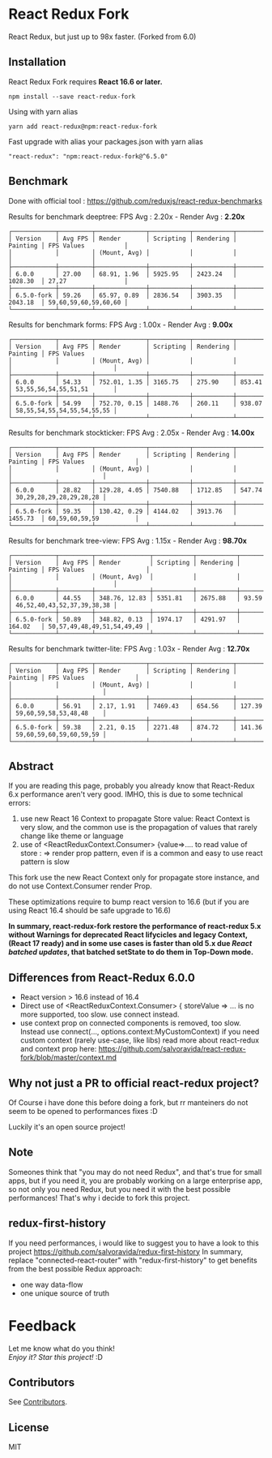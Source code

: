 React Redux Fork
=========================

React Redux, but just up to 98x faster. (Forked from 6.0)

## Installation

React Redux Fork requires **React 16.6 or later.**

```
npm install --save react-redux-fork
```
Using with yarn alias
```
yarn add react-redux@npm:react-redux-fork
```
Fast upgrade with alias your packages.json with yarn alias
```
"react-redux": "npm:react-redux-fork@^6.5.0"
```

## Benchmark
Done with official tool :  https://github.com/reduxjs/react-redux-benchmarks

Results for benchmark deeptree:
FPS Avg : 2.20x - Render Avg : **2.20x**
```
┌────────────┬─────────┬──────────────┬───────────┬───────────┬──────────┬──────────────────────┐
│ Version    │ Avg FPS │ Render       │ Scripting │ Rendering │ Painting │ FPS Values           │
│            │         │ (Mount, Avg) │           │           │          │                      │
├────────────┼─────────┼──────────────┼───────────┼───────────┼──────────┼──────────────────────┤
│ 6.0.0      │ 27.00   │ 68.91, 1.96  │ 5925.95   │ 2423.24   │ 1028.30  │ 27,27                │
├────────────┼─────────┼──────────────┼───────────┼───────────┼──────────┼──────────────────────┤
│ 6.5.0-fork │ 59.26   │ 65.97, 0.89  │ 2836.54   │ 3903.35   │ 2043.18  │ 59,60,59,60,59,60,60 │
└────────────┴─────────┴──────────────┴───────────┴───────────┴──────────┴──────────────────────┘
```
Results for benchmark forms:
FPS Avg : 1.00x - Render Avg : **9.00x**
```
┌────────────┬─────────┬──────────────┬───────────┬───────────┬──────────┬────────────────────────────┐
│ Version    │ Avg FPS │ Render       │ Scripting │ Rendering │ Painting │ FPS Values                 │
│            │         │ (Mount, Avg) │           │           │          │                            │
├────────────┼─────────┼──────────────┼───────────┼───────────┼──────────┼────────────────────────────┤
│ 6.0.0      │ 54.33   │ 752.01, 1.35 │ 3165.75   │ 275.90    │ 853.41   │ 53,55,56,54,55,51,51       │
├────────────┼─────────┼──────────────┼───────────┼───────────┼──────────┼────────────────────────────┤
│ 6.5.0-fork │ 54.99   │ 752.70, 0.15 │ 1488.76   │ 260.11    │ 938.07   │ 58,55,54,55,54,55,54,55,55 │
└────────────┴─────────┴──────────────┴───────────┴───────────┴──────────┴────────────────────────────┘
```
Results for benchmark stockticker:
FPS Avg : 2.05x - Render Avg : **14.00x**
```
┌────────────┬─────────┬──────────────┬───────────┬───────────┬──────────┬─────────────────────────┐
│ Version    │ Avg FPS │ Render       │ Scripting │ Rendering │ Painting │ FPS Values              │
│            │         │ (Mount, Avg) │           │           │          │                         │
├────────────┼─────────┼──────────────┼───────────┼───────────┼──────────┼─────────────────────────┤
│ 6.0.0      │ 28.82   │ 129.28, 4.05 │ 7540.88   │ 1712.85   │ 547.74   │ 30,29,28,29,28,29,28,28 │
├────────────┼─────────┼──────────────┼───────────┼───────────┼──────────┼─────────────────────────┤
│ 6.5.0-fork │ 59.35   │ 130.42, 0.29 │ 4144.02   │ 3913.76   │ 1455.73  │ 60,59,60,59,59          │
└────────────┴─────────┴──────────────┴───────────┴───────────┴──────────┴─────────────────────────┘
```
Results for benchmark tree-view:
FPS Avg : 1.15x - Render Avg : **98.70x**
```
┌────────────┬─────────┬───────────────┬───────────┬───────────┬──────────┬────────────────────────────┐
│ Version    │ Avg FPS │ Render        │ Scripting │ Rendering │ Painting │ FPS Values                 │
│            │         │ (Mount, Avg)  │           │           │          │                            │
├────────────┼─────────┼───────────────┼───────────┼───────────┼──────────┼────────────────────────────┤
│ 6.0.0      │ 44.55   │ 348.76, 12.83 │ 5351.81   │ 2675.88   │ 93.59    │ 46,52,40,43,52,37,39,38,38 │
├────────────┼─────────┼───────────────┼───────────┼───────────┼──────────┼────────────────────────────┤
│ 6.5.0-fork │ 50.89   │ 348.82, 0.13  │ 1974.17   │ 4291.97   │ 164.02   │ 50,57,49,48,49,51,54,49,49 │
└────────────┴─────────┴───────────────┴───────────┴───────────┴──────────┴────────────────────────────┘
```
Results for benchmark twitter-lite:
FPS Avg : 1.03x - Render Avg : **12.70x**
```
┌────────────┬─────────┬──────────────┬───────────┬───────────┬──────────┬─────────────────────────┐
│ Version    │ Avg FPS │ Render       │ Scripting │ Rendering │ Painting │ FPS Values              │
│            │         │ (Mount, Avg) │           │           │          │                         │
├────────────┼─────────┼──────────────┼───────────┼───────────┼──────────┼─────────────────────────┤
│ 6.0.0      │ 56.91   │ 2.17, 1.91   │ 7469.43   │ 654.56    │ 127.39   │ 59,60,59,58,53,48,48    │
├────────────┼─────────┼──────────────┼───────────┼───────────┼──────────┼─────────────────────────┤
│ 6.5.0-fork │ 59.38   │ 2.21, 0.15   │ 2271.48   │ 874.72    │ 141.36   │ 59,60,59,60,59,60,59,59 │
└────────────┴─────────┴──────────────┴───────────┴───────────┴──────────┴─────────────────────────┘
```

## Abstract
If you are reading this page, probably you already know that React-Redux 6.x performance aren't very good.
IMHO, this is due to some technical errors:
1) use new React 16 Context to propagate Store value: React Context is very slow, and the common use is the
propagation of values that rarely change like theme or language
2) use of <ReactReduxContext.Consumer> {value=>....  to read value of store : => render prop pattern, even if is a 
common and easy to use react pattern is slow

This fork use the new React Context only for propagate store instance, and do not use Context.Consumer render Prop.

These optimizations require to bump react version to 16.6 (but if you are using React 16.4 should be safe upgrade to 16.6)

**In summary, react-redux-fork restore the performance of react-redux 5.x without Warnings for deprecated React lifycicles and legacy Context,
(React 17 ready) and in some use cases is faster than old 5.x due _React batched updates_, that batched setState to do them in Top-Down mode.**

## Differences from React-Redux 6.0.0
* React version > 16.6 instead of 16.4
* Direct use of <ReactReduxContext.Consumer> { storeValue => ... is no more supported, too slow. use connect instead.
* use context prop on connected components is removed, too slow. Instead use connect(..., options.context:MyCustomContext) if you need custom context (rarely use-case, like libs)
read more about react-redux and context prop here: https://github.com/salvoravida/react-redux-fork/blob/master/context.md

## Why not just a PR to official react-redux project?
Of Course i have done this before doing a fork, but rr manteiners do not seem to be opened to performances fixes :D

Luckily it's an open source project!

## Note 
Someones think that "you may do not need Redux", and that's true for small apps, but if you need it, you are probably working on a large enterprise app,
so not only you need Redux, but you need it with the best possible performances!
That's why i decide to fork this project.

## redux-first-history
If you need performances, i would like to suggest you to have a look to this project https://github.com/salvoravida/redux-first-history
In summary, replace "connected-react-router" with "redux-first-history" to get benefits from the best possible Redux approach:
* one way data-flow
* one unique source of truth

# Feedback
Let me know what do you think! <br>
*Enjoy it? Star this project!* :D

Contributors
------------
See [Contributors](https://github.com/salvoravida/redux-first-history/graphs/contributors).


## License

MIT
